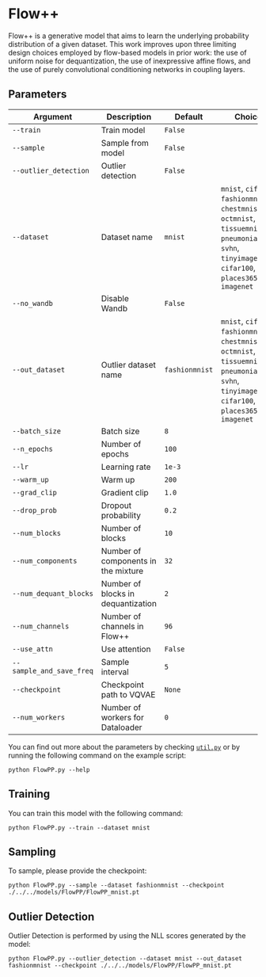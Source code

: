 # Flow++

Flow++ is a generative model that aims to learn the underlying probability distribution of a given dataset. This work improves upon three limiting design choices employed by flow-based models in prior work: the use of uniform noise for dequantization, the use of inexpressive affine flows, and the use of purely convolutional conditioning networks in coupling layers.

## Parameters

| Argument                  | Description                              | Default         | Choices                                                                                  |
|---------------------------|------------------------------------------|-----------------|------------------------------------------------------------------------------------------|
| `--train`                 | Train model                              | `False`         |                                                                                          |
| `--sample`                | Sample from model                        | `False`         |                                                                                          |
| `--outlier_detection`     | Outlier detection                        | `False`         |                                                                                          |
| `--dataset`               | Dataset name                                       | `mnist`  | `mnist`, `cifar10`, `fashionmnist`, `chestmnist`, `octmnist`, `tissuemnist`, `pneumoniamnist`, `svhn`, `tinyimagenet`, `cifar100`, `places365`, `dtd`, `imagenet`            |
| `--no_wandb`              | Disable Wandb                                      | `False`  |                                                                                                                                                                              |
| `--out_dataset`           | Outlier dataset name                     | `fashionmnist`| `mnist`, `cifar10`, `fashionmnist`, `chestmnist`, `octmnist`, `tissuemnist`, `pneumoniamnist`, `svhn`, `tinyimagenet`, `cifar100`, `places365`, `dtd`, `imagenet`  |
| `--batch_size`            | Batch size                               | `8`             |                                                                                          |
| `--n_epochs`              | Number of epochs                         | `100`           |                                                                                          |
| `--lr`                    | Learning rate                            | `1e-3`          |                                                                                          |
| `--warm_up`               | Warm up                                  | `200`           |                                                                                          |
| `--grad_clip`             | Gradient clip                            | `1.0`           |                                                                                          |
| `--drop_prob`             | Dropout probability                      | `0.2`           |                                                                                          |
| `--num_blocks`            | Number of blocks                         | `10`            |                                                                                          |
| `--num_components`        | Number of components in the mixture      | `32`            |                                                                                          |
| `--num_dequant_blocks`    | Number of blocks in dequantization       | `2`             |                                                                                          |
| `--num_channels`          | Number of channels in Flow++             | `96`            |                                                                                          |
| `--use_attn`              | Use attention                            | `False`         |                                                                                          |
| `--sample_and_save_freq`  | Sample interval                          | `5`             |                                                                                          |
| `--checkpoint`            | Checkpoint path to VQVAE                 | `None`          |                                                                                          |
| `--num_workers`   | Number of workers for Dataloader   | `0`     |                                                              |

You can find out more about the parameters by checking [`util.py`](./../src/generativezoo/utils/util.py) or by running the following command on the example script:

    python FlowPP.py --help

## Training

You can train this model with the following command:

    python FlowPP.py --train --dataset mnist

## Sampling

To sample, please provide the checkpoint:

    python FlowPP.py --sample --dataset fashionmnist --checkpoint ./../../models/FlowPP/FlowPP_mnist.pt

## Outlier Detection

Outlier Detection is performed by using the NLL scores generated by the model:

    python FlowPP.py --outlier_detection --dataset mnist --out_dataset fashionmnist --checkpoint ./../../models/FlowPP/FlowPP_mnist.pt